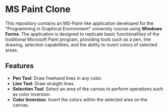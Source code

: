 # MS Paint Clone

This repository contains an MS-Paint-like application developed for the "Programming in Graphical Environment" university course using **Windows Forms**. The application is designed to replicate basic functionalities of the traditional Microsoft Paint program, providing tools such as a pen, line drawing, selection capabilities, and the ability to invert colors of selected areas.

## Features

- **Pen Tool**: Draw freehand lines in any color.
- **Line Tool**: Draw straight lines.
- **Selection Tool**: Select an area of the canvas to perform operations such as color inversion.
- **Color Inversion**: Invert the colors within the selected area on the canvas.

